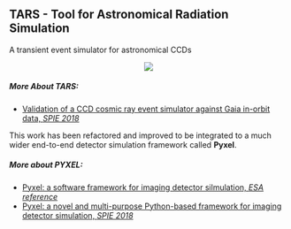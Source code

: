 ## TARS - Tool for Astronomical Radiation Simulation

A transient event simulator for astronomical CCDs

<p align=center><img src="images/soho_part.gif"></p>

##### More About TARS:
- [Validation of a CCD cosmic ray event simulator against Gaia in-orbit data, *SPIE 2018*](https://www.spiedigitallibrary.org/conference-proceedings-of-spie/10709/1070919/Validation-of-a-CCD-cosmic-ray-event-simulator-against-Gaia/10.1117/12.2314090.short)

This work has been refactored and improved to be integrated to a much wider end-to-end detector simulation framework called **Pyxel**.

##### More about PYXEL:
- [Pyxel: a software framework for imaging detector silmulation, *ESA reference*](http://sci.esa.int/future-missions-department/60390-pyxel-a-software-framework-for-imaging-detector-simulation/)
- [Pyxel: a novel and multi-purpose Python-based framework for imaging detector simulation, *SPIE 2018*](https://www.spiedigitallibrary.org/conference-proceedings-of-spie/10709/107091A/Pyxel--a-novel-and-multi-purpose-Python-based-framework/10.1117/12.2314047.short?SSO=1)
